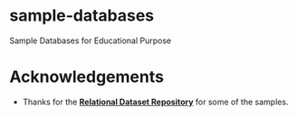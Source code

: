 # sample-databases
Sample Databases for Educational Purpose

# Acknowledgements
 - Thanks for the [__Relational Dataset Repository__](https://relational.fit.cvut.cz/) for some of the samples.
